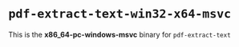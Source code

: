 # `pdf-extract-text-win32-x64-msvc`

This is the **x86_64-pc-windows-msvc** binary for `pdf-extract-text`
